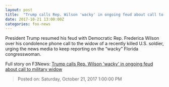 ```yaml
---
layout: post
title:  "Trump calls Rep. Wilson 'wacky' in ongoing feud about call to military widow"
date: 2017-10-21 13:00:00Z
categories: fox-news
---
```


President Trump resumed his feud with Democratic Rep. Frederica Wilson over his condolence phone call to the widow of a recently killed U.S. soldier, urging the news media to keep reporting on the “wacky” Florida congresswoman.


Full story on F3News: [Trump calls Rep. Wilson 'wacky' in ongoing feud about call to military widow](http://www.f3nws.com/n/jY3ZfH)

> Posted on: Saturday, October 21, 2017 1:00:00 PM
